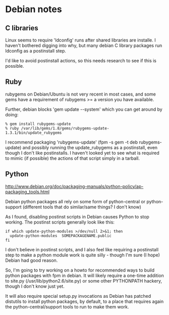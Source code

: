 
# Debian notes

## C libraries

Linux seems to require 'ldconfig' runs after shared libraries are installe. I
haven't bothered digging into why, but many debian C library packages run
ldconfig as a postinstall step.

I'd like to avoid postinstall actions, so this needs research to see if this is
possible.

## Ruby

rubygems on Debian/Ubuntu is not very recent in most cases, and some gems have
a requirement of rubygems >= a version you have available.

Further, debian blocks 'gem update --system' which you can get around by doing:

    % gem install rubygems-update
    % ruby /var/lib/gems/1.8/gems/rubygems-update-1.3.1/bin/update_rubygems

I recommend packaging 'rubygems-update' (fpm -s gem -t deb rubygems-update) and
possibly running the update_rubygems as a postinstall, even though I don't like
postinstalls. I haven't looked yet to see what is required to mimic (if
possible) the actions of that script simply in a tarball.

## Python

http://www.debian.org/doc/packaging-manuals/python-policy/ap-packaging_tools.html

Debian python packages all rely on some form of python-central or
python-support (different tools that do similar/same things? I don't know)

As I found, disabling postinst scripts in Debian causes Python to stop working.
The postinst scripts generally look like this:

    if which update-python-modules >/dev/null 2>&1; then
      update-python-modules  SOMEPACKAGENAME.public
    fi

I don't believe in postinst scripts, and I also feel like requiring a
postinstall step to make a python module work is quite silly - though I'm sure
(I hope) Debian had good reason.

So, I'm going to try working on a howto for recommended ways to build python
packages with fpm in debian. It will likely require a one-time addition to
site.py (/usr/lib/python2.6/site.py) or some other PYTHONPATH hackery, though
I don't know just yet.

It will also require special setup.py invocations as Debian has patched distutils to
install python packages, by default, to a place that requires again the
python-central/support tools to run to make them work.
